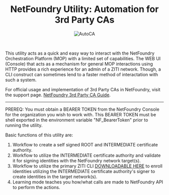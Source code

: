 <p><center>
<h1><b>NetFoundry Utility: Automation for 3rd Party CAs</b></h1>

![AutoCA][PS-shield]

</center></p>
<br>

This utility acts as a quick and easy way to interact with the NetFoundry Orchestration Platform (MOP) with a limited set of capabilities.  The WEB UI (Console) that acts as a mechanism for general MOP interactions using HTTP provides a rich experience for an admin of a ZITI network.  Though, a CLI construct can sometimes lend to a faster method of interactation with such a system.

For official usage and implementation of 3rd Party CAs in NetFoundry, visit the support page. [NetFoundry 3rd Party CA Guide](https://support.netfoundry.io/hc/en-us/articles/360048210572-How-to-Register-Endpoints-with-Certificates-from-Another-Authority).

---

PREREQ: You must obtain a BEARER TOKEN from the NetFoundry Console for the organization you wish to work with.  This BEARER TOKEN must be shell exported in the environment variable "NF_BearerToken" prior to running the utility.

Basic functions of this utility are:
1. Workflow to create a self signed ROOT and INTERMEDIATE certificate authority.
2. Workflow to utilize the INTERMEDIATE certificate authority and validate it for signing identities with the NetFoundry network target(s).
3. Workflow to utilize the primary ZITI CLI [DOWNLOADABLE HERE](https://github.com/openziti/ziti/releases) to enroll identities utilizing the INTERMEDIATE certificate authority's signer to create identities in the target network(s).
4. Learning mode teaches you how/what calls are made to NetFoundry API to perform the actions.

[PS-shield]: https://img.shields.io/badge/Code%20Basis-Linux%20BASH-blue.svg